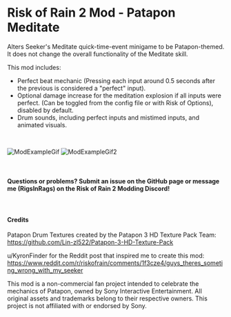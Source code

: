 # Risk of Rain 2 Mod - Patapon Meditate

Alters Seeker's Meditate quick-time-event minigame to be Patapon-themed. It does not change the overall functionality of the Meditate skill.

This mod includes:
- Perfect beat mechanic (Pressing each input around 0.5 seconds after the previous is considered a "perfect" input).
- Optional damage increase for the meditation explosion if all inputs were perfect. (Can be toggled from the config file or with Risk of Options), disabled by default.
- Drum sounds, including perfect inputs and mistimed inputs, and animated visuals.

<br>

![ModExampleGif](https://github.com/The-Liam-Blair/Risk-of-Rain-2-Patapon-Meditation/blob/main/Images/ExampleLarge.gif)
![ModExampleGif2](https://github.com/The-Liam-Blair/Risk-of-Rain-2-Patapon-Meditation/blob/main/Images/ExampleSmall.gif)

<br>

#### Questions or problems? Submit an issue on the GitHub page or message me (RigsInRags) on the Risk of Rain 2 Modding Discord!

<br>

#### Credits
Patapon Drum Textures created by the Patapon 3 HD Texture Pack Team: https://github.com/Lin-zl522/Patapon-3-HD-Texture-Pack

u/KyronFinder for the Reddit post that inspired me to create this mod: https://www.reddit.com/r/riskofrain/comments/1f3cze4/guys_theres_someting_wrong_with_my_seeker

This mod is a non-commercial fan project intended to celebrate the mechanics of Patapon, owned by Sony Interactive Entertainment. All original assets and trademarks belong to their respective owners. This project is not affiliated with or endorsed by Sony.
